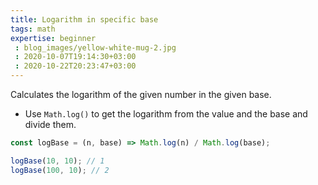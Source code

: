 ```yaml
---
title: Logarithm in specific base
tags: math
expertise: beginner
 : blog_images/yellow-white-mug-2.jpg
 : 2020-10-07T19:14:30+03:00
 : 2020-10-22T20:23:47+03:00
---
```


Calculates the logarithm of the given number in the given base.

- Use `Math.log()` to get the logarithm from the value and the base and divide them.

```js
const logBase = (n, base) => Math.log(n) / Math.log(base);
```

```js
logBase(10, 10); // 1
logBase(100, 10); // 2
```
